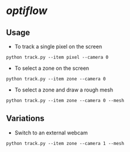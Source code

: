 # *optiflow*

## Usage

- To track a single pixel on the screen
```
python track.py --item pixel --camera 0
```

- To select a zone on the screen
```
python track.py --item zone --camera 0
```

- To select a zone and draw a rough mesh
```
python track.py --item zone --camera 0 --mesh
```

## Variations

- Switch to an external webcam
```
python track.py --item zone --camera 1 --mesh
```